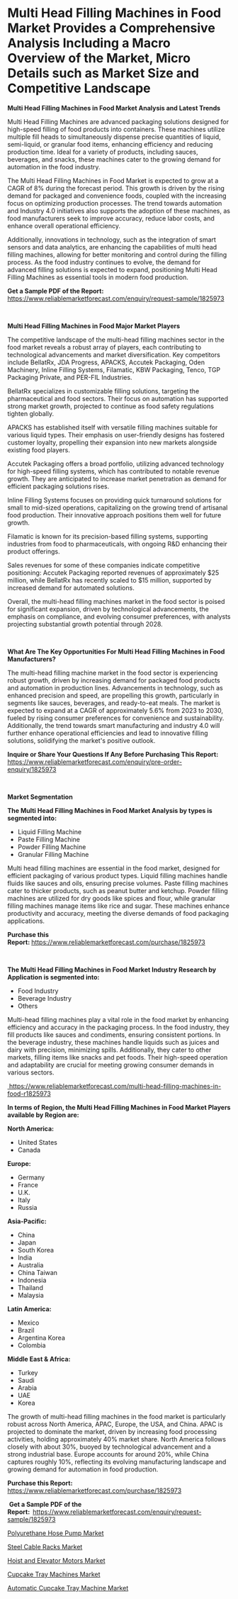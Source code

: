 <p><h1>Multi Head Filling Machines in Food Market Provides a Comprehensive Analysis Including a Macro Overview of the Market, Micro Details such as Market Size and Competitive Landscape</h1></p><p><strong>Multi Head Filling Machines in Food Market Analysis and Latest Trends</strong></p>
<p><p>Multi Head Filling Machines are advanced packaging solutions designed for high-speed filling of food products into containers. These machines utilize multiple fill heads to simultaneously dispense precise quantities of liquid, semi-liquid, or granular food items, enhancing efficiency and reducing production time. Ideal for a variety of products, including sauces, beverages, and snacks, these machines cater to the growing demand for automation in the food industry.</p><p>The Multi Head Filling Machines in Food Market is expected to grow at a CAGR of 8% during the forecast period. This growth is driven by the rising demand for packaged and convenience foods, coupled with the increasing focus on optimizing production processes. The trend towards automation and Industry 4.0 initiatives also supports the adoption of these machines, as food manufacturers seek to improve accuracy, reduce labor costs, and enhance overall operational efficiency.</p><p>Additionally, innovations in technology, such as the integration of smart sensors and data analytics, are enhancing the capabilities of multi head filling machines, allowing for better monitoring and control during the filling process. As the food industry continues to evolve, the demand for advanced filling solutions is expected to expand, positioning Multi Head Filling Machines as essential tools in modern food production.</p></p>
<p><strong>Get a Sample PDF of the Report:&nbsp;</strong> <a href="https://www.reliablemarketforecast.com/enquiry/request-sample/1825973?utm_campaign=1840&utm_medium=2&utm_source=Github&utm_content=ia&utm_term=12042025&utm_id=multi-head-filling-machines-in-food">https://www.reliablemarketforecast.com/enquiry/request-sample/1825973</a></p>
<p>&nbsp;</p>
<p><strong>Multi Head Filling Machines in Food Major Market Players</strong></p>
<p><p>The competitive landscape of the multi-head filling machines sector in the food market reveals a robust array of players, each contributing to technological advancements and market diversification. Key competitors include BellatRx, JDA Progress, APACKS, Accutek Packaging, Oden Machinery, Inline Filling Systems, Filamatic, KBW Packaging, Tenco, TGP Packaging Private, and PER-FIL Industries.</p><p>BellatRx specializes in customizable filling solutions, targeting the pharmaceutical and food sectors. Their focus on automation has supported strong market growth, projected to continue as food safety regulations tighten globally.</p><p>APACKS has established itself with versatile filling machines suitable for various liquid types. Their emphasis on user-friendly designs has fostered customer loyalty, propelling their expansion into new markets alongside existing food players.</p><p>Accutek Packaging offers a broad portfolio, utilizing advanced technology for high-speed filling systems, which has contributed to notable revenue growth. They are anticipated to increase market penetration as demand for efficient packaging solutions rises.</p><p>Inline Filling Systems focuses on providing quick turnaround solutions for small to mid-sized operations, capitalizing on the growing trend of artisanal food production. Their innovative approach positions them well for future growth.</p><p>Filamatic is known for its precision-based filling systems, supporting industries from food to pharmaceuticals, with ongoing R&D enhancing their product offerings.</p><p>Sales revenues for some of these companies indicate competitive positioning: Accutek Packaging reported revenues of approximately $25 million, while BellatRx has recently scaled to $15 million, supported by increased demand for automated solutions.</p><p>Overall, the multi-head filling machines market in the food sector is poised for significant expansion, driven by technological advancements, the emphasis on compliance, and evolving consumer preferences, with analysts projecting substantial growth potential through 2028.</p></p>
<p>&nbsp;</p>
<p><strong>What Are The Key Opportunities For Multi Head Filling Machines in Food Manufacturers?</strong></p>
<p><p>The multi-head filling machine market in the food sector is experiencing robust growth, driven by increasing demand for packaged food products and automation in production lines. Advancements in technology, such as enhanced precision and speed, are propelling this growth, particularly in segments like sauces, beverages, and ready-to-eat meals. The market is expected to expand at a CAGR of approximately 5.6% from 2023 to 2030, fueled by rising consumer preferences for convenience and sustainability. Additionally, the trend towards smart manufacturing and industry 4.0 will further enhance operational efficiencies and lead to innovative filling solutions, solidifying the market's positive outlook.</p></p>
<p><strong>Inquire or Share Your Questions If Any Before Purchasing This Report:</strong> <a href="https://www.reliablemarketforecast.com/enquiry/pre-order-enquiry/1825973?utm_campaign=1840&utm_medium=2&utm_source=Github&utm_content=ia&utm_term=12042025&utm_id=multi-head-filling-machines-in-food">https://www.reliablemarketforecast.com/enquiry/pre-order-enquiry/1825973</a></p>
<p>&nbsp;</p>
<p><strong>Market Segmentation</strong></p>
<p><strong>The Multi Head Filling Machines in Food Market Analysis by types is segmented into:</strong></p>
<p><ul><li>Liquid Filling Machine</li><li>Paste Filling Machine</li><li>Powder Filling Machine</li><li>Granular Filling Machine</li></ul></p>
<p><p>Multi head filling machines are essential in the food market, designed for efficient packaging of various product types. Liquid filling machines handle fluids like sauces and oils, ensuring precise volumes. Paste filling machines cater to thicker products, such as peanut butter and ketchup. Powder filling machines are utilized for dry goods like spices and flour, while granular filling machines manage items like rice and sugar. These machines enhance productivity and accuracy, meeting the diverse demands of food packaging applications.</p></p>
<p><strong>Purchase this Report:&nbsp;</strong><a href="https://www.reliablemarketforecast.com/purchase/1825973?utm_campaign=1840&utm_medium=2&utm_source=Github&utm_content=ia&utm_term=12042025&utm_id=multi-head-filling-machines-in-food">https://www.reliablemarketforecast.com/purchase/1825973</a></p>
<p>&nbsp;</p>
<p><strong>The Multi Head Filling Machines in Food Market Industry Research by Application is segmented into:</strong></p>
<p><ul><li>Food Industry</li><li>Beverage Industry</li><li>Others</li></ul></p>
<p><p>Multi-head filling machines play a vital role in the food market by enhancing efficiency and accuracy in the packaging process. In the food industry, they fill products like sauces and condiments, ensuring consistent portions. In the beverage industry, these machines handle liquids such as juices and dairy with precision, minimizing spills. Additionally, they cater to other markets, filling items like snacks and pet foods. Their high-speed operation and adaptability are crucial for meeting growing consumer demands in various sectors.</p></p>
<p><a href="https://www.reliablemarketforecast.com/multi-head-filling-machines-in-food-r1825973?utm_campaign=1840&utm_medium=2&utm_source=Github&utm_content=ia&utm_term=12042025&utm_id=multi-head-filling-machines-in-food">&nbsp;https://www.reliablemarketforecast.com/multi-head-filling-machines-in-food-r1825973</a></p>
<p><strong>In terms of Region, the Multi Head Filling Machines in Food Market Players available by Region are:</strong></p>
<p>
    <p> <strong> North America: </strong>
        <ul>
            <li>United States</li>
            <li>Canada</li>
        </ul>
        </p> 
    <p> <strong> Europe: </strong>
        <ul>
            <li>Germany</li>
            <li>France</li>
            <li>U.K.</li>
            <li>Italy</li>
            <li>Russia</li>
        </ul>
        </p> 
    <p> <strong> Asia-Pacific: </strong>
        <ul>
            <li>China</li>
            <li>Japan</li>
            <li>South Korea</li>
            <li>India</li>
            <li>Australia</li>
            <li>China Taiwan</li>
            <li>Indonesia</li>
            <li>Thailand</li>
            <li>Malaysia</li>
        </ul>
        </p> 
    <p> <strong> Latin America: </strong>
        <ul>
            <li>Mexico</li>
            <li>Brazil</li>
            <li>Argentina Korea</li>
            <li>Colombia</li>
        </ul>
        </p> 
    <p> <strong> Middle East & Africa: </strong>
        <ul>
            <li>Turkey</li>
            <li>Saudi</li>
            <li>Arabia</li>
            <li>UAE</li>
            <li>Korea</li>
        </ul>
    </p>
    </p>
<p><p>The growth of multi-head filling machines in the food market is particularly robust across North America, APAC, Europe, the USA, and China. APAC is projected to dominate the market, driven by increasing food processing activities, holding approximately 40% market share. North America follows closely with about 30%, buoyed by technological advancement and a strong industrial base. Europe accounts for around 20%, while China captures roughly 10%, reflecting its evolving manufacturing landscape and growing demand for automation in food production.</p></p>
<p><strong>Purchase this Report: </strong><a href="https://www.reliablemarketforecast.com/purchase/1825973?utm_campaign=1840&utm_medium=2&utm_source=Github&utm_content=ia&utm_term=12042025&utm_id=multi-head-filling-machines-in-food">https://www.reliablemarketforecast.com/purchase/1825973</a></p>
<p>&nbsp;<strong>Get a Sample PDF of the Report:&nbsp;&nbsp;</strong><a href="https://www.reliablemarketforecast.com/enquiry/request-sample/1825973?utm_campaign=1840&utm_medium=2&utm_source=Github&utm_content=ia&utm_term=12042025&utm_id=multi-head-filling-machines-in-food">https://www.reliablemarketforecast.com/enquiry/request-sample/1825973</a></p>
<p><strong></strong></p>
<p><p><a href="https://github.com/melascalbirp/Market-Research-Report-List-1/blob/main/polyurethane-hose-pump-market.md?utm_campaign=1840&utm_medium=2&utm_source=Github&utm_content=ia&utm_term=12042025&utm_id=multi-head-filling-machines-in-food">Polyurethane Hose Pump Market</a></p><p><a href="https://github.com/wwwkeltoum/Market-Research-Report-List-5/blob/main/steel-cable-racks-market.md?utm_campaign=1840&utm_medium=2&utm_source=Github&utm_content=ia&utm_term=12042025&utm_id=multi-head-filling-machines-in-food">Steel Cable Racks Market</a></p><p><a href="https://github.com/gallatannyv6/Market-Research-Report-List-1/blob/main/hoist-and-elevator-motors-market.md?utm_campaign=1840&utm_medium=2&utm_source=Github&utm_content=ia&utm_term=12042025&utm_id=multi-head-filling-machines-in-food">Hoist and Elevator Motors Market</a></p><p><a href="https://github.com/guzmabugbyf1/Market-Research-Report-List-1/blob/main/cupcake-tray-machines-market.md?utm_campaign=1840&utm_medium=2&utm_source=Github&utm_content=ia&utm_term=12042025&utm_id=multi-head-filling-machines-in-food">Cupcake Tray Machines Market</a></p><p><a href="https://github.com/waackheidtn5/Market-Research-Report-List-1/blob/main/automatic-cupcake-tray-machine-market.md?utm_campaign=1840&utm_medium=2&utm_source=Github&utm_content=ia&utm_term=12042025&utm_id=multi-head-filling-machines-in-food">Automatic Cupcake Tray Machine Market</a></p></p>